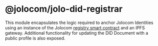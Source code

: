 # @jolocom/jolo-did-registrar

This module encapsulates the logic required to anchor Jolocom Identities using an instance of the Jolocom [registry smart contract](../registry-contract) and an IPFS gateway.
Additional functionality for updating the DID Document with a public profile is also exposed.
